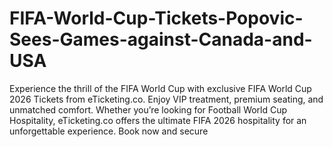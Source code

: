 # FIFA-World-Cup-Tickets-Popovic-Sees-Games-against-Canada-and-USA
Experience the thrill of the FIFA World Cup with exclusive FIFA World Cup 2026 Tickets from eTicketing.co. Enjoy VIP treatment, premium seating, and unmatched comfort. Whether you’re looking for Football World Cup Hospitality, eTicketing.co offers the ultimate FIFA 2026 hospitality for an unforgettable experience. Book now and secure
